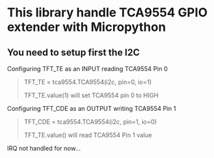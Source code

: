 # This library handle TCA9554 GPIO extender with Micropython
## You need to setup first the I2C 

Configuring TFT_TE as an INPUT reading TCA9554 Pin 0

> TFT_TE = tca9554.TCA9554(i2c, pin=0, io=1)
> 
> TFT_TE.value(1) will set TCA9554 pin 0 to HIGH

Configuring TFT_CDE as an OUTPUT writing TCA9554 Pin 1

> TFT_CDE = tca9554.TCA9554(i2c, pin=1, io=0)
>
> TFT_TE.value() will read TCA9554 Pin 1 value

IRQ not handled for now...
